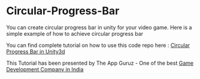 Circular-Progress-Bar
=====================

You can create circular progress bar in unity for your video game. Here is a simple example of how to achieve circular progress bar

<p>You can find complete tutorial on how to use this code repo here : <a href="http://www.theappguruz.com/sample-code/circular-progress-bar/" target="_blank">Circular Progress Bar in Unity3d</a></p>

This Tutorial has been presented by The App Guruz - One of the best <a href="http://www.theappguruz.com/game-development/">Game Development Company in India</a>
